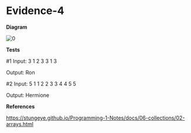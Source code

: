 # Evidence-4

**Diagram**

![0](https://github.com/produce101levi/Evidence-4/assets/117374505/e1b69511-2af1-4086-8bc3-89f3217250a5)


**Tests**

#1
Input:
3 1
2 3
3 1 
3

Output:
Ron

#2
Input:
5 1
1 2
2 3
3 4
4 5
5

Output:
Hermione



**References**

https://stungeye.github.io/Programming-1-Notes/docs/06-collections/02-arrays.html
